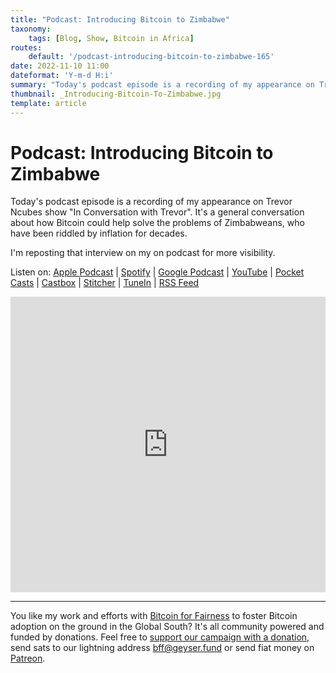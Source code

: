 ```yaml
---
title: "Podcast: Introducing Bitcoin to Zimbabwe"
taxonomy:
    tags: [Blog, Show, Bitcoin in Africa]
routes:
    default: '/podcast-introducing-bitcoin-to-zimbabwe-165'
date: 2022-11-10 11:00
dateformat: 'Y-m-d H:i'
summary: "Today's podcast episode is a recording of my appearance on Trevor Ncubes show \"In Conversation with Trevor\". It's a general conversation about how Bitcoin could help solve the problems of Zimbabweans, who have been riddled by inflation for decades."
thumbnail: _Introducing-Bitcoin-To-Zimbabwe.jpg
template: article
---
```


# Podcast: Introducing Bitcoin to Zimbabwe
Today's podcast episode is a recording of my appearance on Trevor Ncubes show "In Conversation with Trevor". It's a general conversation about how Bitcoin could help solve the problems of Zimbabweans, who have been riddled by inflation for decades.

I'm reposting that interview on my on podcast for more visibility. 

Listen on: [Apple Podcast](https://podcasts.apple.com/at/podcast/bitcoin-co/id1432576313) | [Spotify](https://open.spotify.com/show/0EJu3cMWF0AMxeO8NMH71z) | [Google Podcast](https://podcasts.google.com/?feed=aHR0cHM6Ly9iaXRjb2ludW5kY28uY29tL2VuL2ZlZWQvbXAzLw) | [YouTube](https://www.youtube.com/playlist?list=PL2zepPkogWotoUrb4T2XjLHa3SGHT5IX-) | [Pocket Casts](https://pca.st/YYPf) | [Castbox](https://castbox.fm/channel/id1484185) | [Stitcher](https://www.stitcher.com/podcast/anita-posch/bitcoin-co) | [TuneIn](https://tunein.com/podcasts/Business--Economics-Podcasts/Bitcoin--Co-p1189680/) | [RSS Feed](https://bitcoinundco.com/en/feed/mp3/)

<iframe width="100%" height="473" src="https://www.youtube.com/embed/-Dd1x5s5MIY" title="YouTube video player" frameborder="0" allow="accelerometer; autoplay; clipboard-write; encrypted-media; gyroscope; picture-in-picture" allowfullscreen></iframe>


---
You like my work and efforts with [Bitcoin for Fairness](https://bffbtc.org) to foster Bitcoin adoption on the ground in the Global South? It's all community powered and funded by donations. Feel free to [support our campaign with a donation](https://anita.link/geyser), send sats to our lightning address bff@geyser.fund or send fiat money on [Patreon](https://patreon.com/anitaposch).

